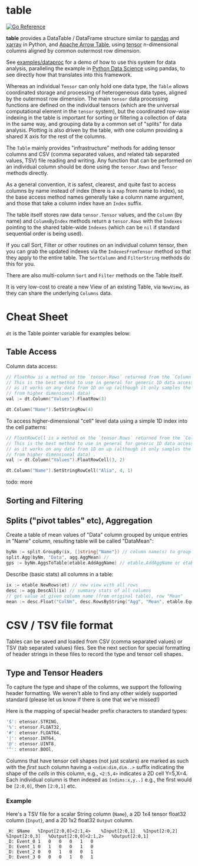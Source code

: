 # table 

[![Go Reference](https://pkg.go.dev/badge/cogentcore.org/core/table.svg)](https://pkg.go.dev/cogentcore.org/core/table)

**table** provides a DataTable / DataFrame structure similar to [pandas](https://pandas.pydata.org/) and [xarray](http://xarray.pydata.org/en/stable/) in Python, and [Apache Arrow Table](https://github.com/apache/arrow/tree/master/go/arrow/array/table.go), using [tensor](../tensor) n-dimensional columns aligned by common outermost row dimension.

See [examples/dataproc](examples/dataproc) for a demo of how to use this system for data analysis, paralleling the example in [Python Data Science](https://jakevdp.github.io/PythonDataScienceHandbook/03.08-aggregation-and-grouping.html) using pandas, to see directly how that translates into this framework.

Whereas an individual `Tensor` can only hold one data type, the `Table` allows coordinated storage and processing of heterogeneous data types, aligned by the outermost row dimension. The main `tensor` data processing functions are defined on the individual tensors (which are the universal computational element in the `tensor` system), but the coordinated row-wise indexing in the table is important for sorting or filtering a collection of data in the same way, and grouping data by a common set of "splits" for data analysis.  Plotting is also driven by the table, with one column providing a shared X axis for the rest of the columns.

The `Table` mainly provides "infrastructure" methods for adding tensor columns and CSV (comma separated values, and related tab separated values, TSV) file reading and writing.  Any function that can be performed on an individual column should be done using the `tensor.Rows` and `Tensor` methods directly.

As a general convention, it is safest, clearest, and quite fast to access columns by name instead of index (there is a `map` from name to index), so the base access method names generally take a column name argument, and those that take a column index have an `Index` suffix.

The table itself stores raw data `tensor.Tensor` values, and the `Column` (by name) and `ColumnByIndex` methods return a `tensor.Rows` with the `Indexes` pointing to the shared table-wide `Indexes` (which can be `nil` if standard sequential order is being used).  

If you call Sort, Filter or other routines on an individual column tensor, then you can grab the updated indexes via the `IndexesFromTensor` method so that they apply to the entire table.  The `SortColumn` and `FilterString` methods do this for you.

There are also multi-column `Sort` and `Filter` methods on the Table itself.

It is very low-cost to create a new View of an existing Table, via `NewView`, as they can share the underlying `Columns` data.

# Cheat Sheet

`dt` is the Table pointer variable for examples below:

## Table Access

Column data access:

```Go
// FloatRow is a method on the `tensor.Rows` returned from the `Column` method.
// This is the best method to use in general for generic 1D data access,
// as it works on any data from 1D on up (although it only samples the first value
// from higher dimensional data) .
val := dt.Column("Values").FloatRow(3)
```

```Go
dt.Column("Name").SetStringRow(4)
```

To access higher-dimensional "cell" level data using a simple 1D index into the cell patterns:

```Go
// FloatRowCell is a method on the `tensor.Rows` returned from the `Column` method.
// This is the best method to use in general for generic 1D data access,
// as it works on any data from 1D on up (although it only samples the first value
// from higher dimensional data) .
val := dt.Column("Values").FloatRowCell(3, 2)
```

```Go
dt.Column("Name").SetStringRowCell("Alia", 4, 1)
```

todo: more

## Sorting and Filtering

## Splits ("pivot tables" etc), Aggregation

Create a table of mean values of "Data" column grouped by unique entries in "Name" column, resulting table will be called "DataMean":

```Go
byNm := split.GroupBy(ix, []string{"Name"}) // column name(s) to group by
split.Agg(byNm, "Data", agg.AggMean) // 
gps := byNm.AggsToTable(etable.AddAggName) // etable.AddAggName or etable.ColNameOnly for naming cols
```

Describe (basic stats) all columns in a table:

```Go
ix := etable.NewRows(et) // new view with all rows
desc := agg.DescAll(ix) // summary stats of all columns
// get value at given column name (from original table), row "Mean"
mean := desc.Float("ColNm", desc.RowsByString("Agg", "Mean", etable.Equals, etable.UseCase)[0])
```

# CSV / TSV file format

Tables can be saved and loaded from CSV (comma separated values) or TSV (tab separated values) files.  See the next section for special formatting of header strings in these files to record the type and tensor cell shapes.

## Type and Tensor Headers

To capture the type and shape of the columns, we support the following header formatting.  We weren't able to find any other widely supported standard (please let us know if there is one that we've missed!)

Here is the mapping of special header prefix characters to standard types:
```Go
'$': etensor.STRING,
'%': etensor.FLOAT32,
'#': etensor.FLOAT64,
'|': etensor.INT64,
'@': etensor.UINT8,
'^': etensor.BOOl,
```

Columns that have tensor cell shapes (not just scalars) are marked as such with the *first* such column having a `<ndim:dim,dim..>` suffix indicating the shape of the *cells* in this column, e.g., `<2:5,4>` indicates a 2D cell Y=5,X=4.  Each individual column is then indexed as `[ndims:x,y..]` e.g., the first would be `[2:0,0]`, then `[2:0,1]` etc.

### Example

Here's a TSV file for a scalar String column (`Name`), a 2D 1x4 tensor float32 column (`Input`), and a 2D 1x2 float32 `Output` column.

```
_H:	$Name	%Input[2:0,0]<2:1,4>	%Input[2:0,1]	%Input[2:0,2]	%Input[2:0,3]	%Output[2:0,0]<2:1,2>	%Output[2:0,1]
_D:	Event_0	1	0	0	0	1	0
_D:	Event_1	0	1	0	0	1	0
_D:	Event_2	0	0	1	0	0	1
_D:	Event_3	0	0	0	1	0	1
```




